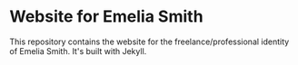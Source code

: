 # Website for Emelia Smith

This repository contains the website for the freelance/professional identity of Emelia Smith. It's built with Jekyll.
